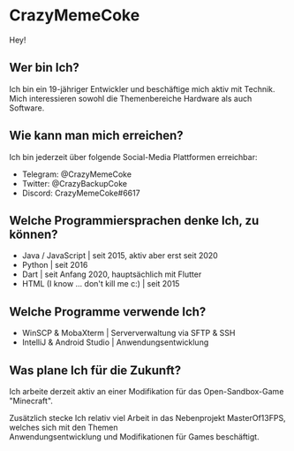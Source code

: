 # CrazyMemeCoke
Hey!

## Wer bin Ich?
Ich bin ein 19-jähriger Entwickler und beschäftige mich aktiv mit Technik.\
Mich interessieren sowohl die Themenbereiche Hardware als auch Software.

## Wie kann man mich erreichen?
Ich bin jederzeit über folgende Social-Media Plattformen erreichbar:

- Telegram: @CrazyMemeCoke
- Twitter: @CrazyBackupCoke
- Discord: CrazyMemeCoke#6617

## Welche Programmiersprachen denke Ich, zu können?

- Java / JavaScript | seit 2015, aktiv aber erst seit 2020
- Python | seit 2016
- Dart | seit Anfang 2020, hauptsächlich mit Flutter
- HTML (I know ... don't kill me c:) | seit 2015

## Welche Programme verwende Ich?

- WinSCP & MobaXterm | Serververwaltung via SFTP & SSH
- IntelliJ & Android Studio | Anwendungsentwicklung

## Was plane Ich für die Zukunft?
Ich arbeite derzeit aktiv an einer Modifikation für das Open-Sandbox-Game "Minecraft".

Zusätzlich stecke Ich relativ viel Arbeit in das Nebenprojekt MasterOf13FPS, welches sich mit den Themen\
Anwendungsentwicklung und Modifikationen für Games beschäftigt.
